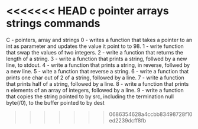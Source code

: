 <<<<<<< HEAD
c pointer arrays strings commands
=======
C - pointers, array and strings
0 - writes a function that takes a pointer to an int as parameter and updates the value it point to to 98.
1 - write function that swap the values of two integers.
2 - write a function that returns the length of a string.
3 - write a function that prints a string, follwed by a new line, to stdout.
4 - write a function that prints a string, in reverse, follwed by a new line.
5 - wite a function that reverse a string.
6 - write a function that prints one char out of 2 of a string, followed by a line.
7 - write a function that prints half of a string, followed by a line.
8 - write a function that prints n elements of an array of integers, followed by a line.
9 - write a function that copies the string pointed to by src, including the termination null byte(/0), to the buffer pointed to by dest 
>>>>>>> 0686354628a4ccbb83498728f10ed2239dcff8fb
